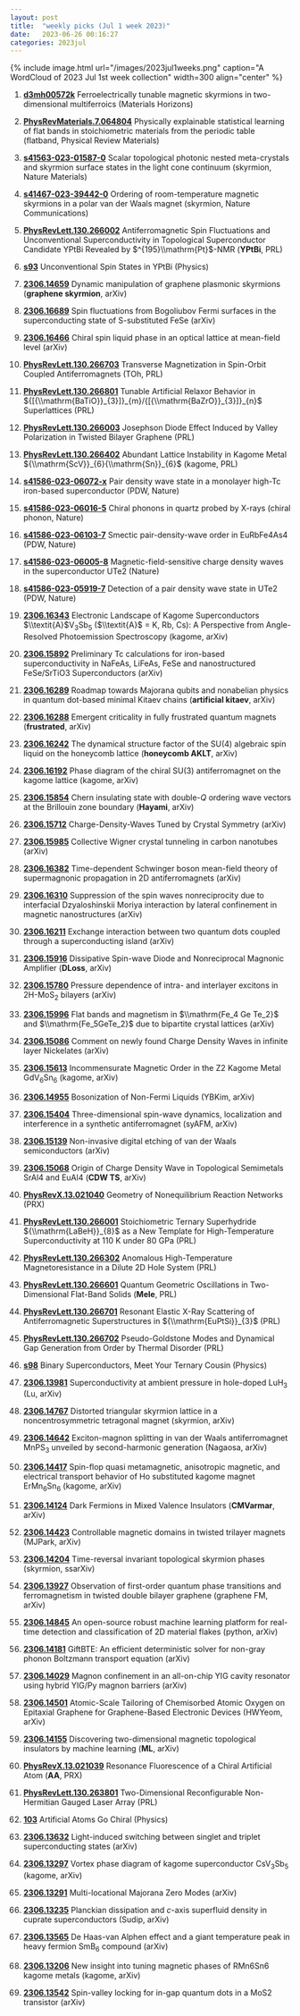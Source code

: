 ```yaml
---
layout: post
title:  "weekly picks (Jul 1 week 2023)"
date:   2023-06-26 00:16:27
categories: 2023jul
---
```



{% include image.html url="/images/2023jul1weeks.png" caption="A WordCloud of 2023 Jul 1st week collection" width=300 align="center" %}





1. **[d3mh00572k](https://pubs.rsc.org/en/content/articlelanding/2023/mh/d3mh00572k)** Ferroelectrically tunable magnetic skyrmions in two-dimensional multiferroics (Materials Horizons)


1. **[PhysRevMaterials.7.064804](https://link.aps.org/doi/10.1103/PhysRevMaterials.7.064804)** Physically explainable statistical learning of flat bands in stoichiometric materials from the periodic table (flatband, Physical Review Materials)

1. **[s41563-023-01587-0](https://www.nature.com/articles/s41563-023-01587-0)** Scalar topological photonic nested meta-crystals and skyrmion surface states in the light cone continuum (skyrmion, Nature Materials)

1. **[s41467-023-39442-0](https://www.nature.com/articles/s41467-023-39442-0)** Ordering of room-temperature magnetic skyrmions in a polar van der Waals magnet (skyrmion, Nature Communications)

1. **[PhysRevLett.130.266002](https://link.aps.org/doi/10.1103/PhysRevLett.130.266002)** Antiferromagnetic Spin Fluctuations and Unconventional Superconductivity in Topological Superconductor Candidate YPtBi Revealed by $^{195}\\mathrm{Pt}$-NMR (**YPtBi**, PRL)

1. **[s93](https://physics.aps.org/articles/v16/s93)** Unconventional Spin States in YPtBi (Physics)



1. **[2306.14659](http://arxiv.org/abs/2306.14659)** Dynamic manipulation of graphene plasmonic skyrmions (**graphene skyrmion**, arXiv)


1. **[2306.16689](http://arxiv.org/abs/2306.16689)** Spin fluctuations from Bogoliubov Fermi surfaces in the superconducting state of S-substituted FeSe (arXiv)

1. **[2306.16466](http://arxiv.org/abs/2306.16466)** Chiral spin liquid phase in an optical lattice at mean-field level (arXiv)

1. **[PhysRevLett.130.266703](https://link.aps.org/doi/10.1103/PhysRevLett.130.266703)** Transverse Magnetization in Spin-Orbit Coupled Antiferromagnets (TOh, PRL)

1. **[PhysRevLett.130.266801](https://link.aps.org/doi/10.1103/PhysRevLett.130.266801)** Tunable Artificial Relaxor Behavior in ${[{\\mathrm{BaTiO}}_{3}]}_{m}/{[{\\mathrm{BaZrO}}_{3}]}_{n}$ Superlattices (PRL)

1. **[PhysRevLett.130.266003](https://link.aps.org/doi/10.1103/PhysRevLett.130.266003)** Josephson Diode Effect Induced by Valley Polarization in Twisted Bilayer Graphene (PRL)

1. **[PhysRevLett.130.266402](https://link.aps.org/doi/10.1103/PhysRevLett.130.266402)** Abundant Lattice Instability in Kagome Metal ${\\mathrm{ScV}}_{6}{\\mathrm{Sn}}_{6}$ (kagome, PRL)






1. **[s41586-023-06072-x](https://www.nature.com/articles/s41586-023-06072-x)** Pair density wave state in a monolayer high-Tc iron-based superconductor (PDW, Nature)

1. **[s41586-023-06016-5](https://www.nature.com/articles/s41586-023-06016-5)** Chiral phonons in quartz probed by X-rays (chiral phonon, Nature)

1. **[s41586-023-06103-7](https://www.nature.com/articles/s41586-023-06103-7)** Smectic pair-density-wave order in EuRbFe4As4 (PDW, Nature)

1. **[s41586-023-06005-8](https://www.nature.com/articles/s41586-023-06005-8)** Magnetic-field-sensitive charge density waves in the superconductor UTe2 (Nature)

1. **[s41586-023-05919-7](https://www.nature.com/articles/s41586-023-05919-7)** Detection of a pair density wave state in UTe2 (PDW, Nature)









1. **[2306.16343](http://arxiv.org/abs/2306.16343)** Electronic Landscape of Kagome Superconductors $\\textit{A}$V$_{3}$Sb$_{5}$ ($\\textit{A}$ = K, Rb, Cs): A Perspective from Angle-Resolved Photoemission Spectroscopy (kagome, arXiv)

1. **[2306.15892](http://arxiv.org/abs/2306.15892)** Preliminary Tc calculations for iron-based superconductivity in NaFeAs, LiFeAs, FeSe and nanostructured FeSe/SrTiO3 Superconductors (arXiv)

1. **[2306.16289](http://arxiv.org/abs/2306.16289)** Roadmap towards Majorana qubits and nonabelian physics in quantum dot-based minimal Kitaev chains (**artificial kitaev**, arXiv)

1. **[2306.16288](http://arxiv.org/abs/2306.16288)** Emergent criticality in fully frustrated quantum magnets (**frustrated**, arXiv)

1. **[2306.16242](http://arxiv.org/abs/2306.16242)** The dynamical structure factor of the SU(4) algebraic spin liquid on the honeycomb lattice (**honeycomb AKLT**, arXiv)

1. **[2306.16192](http://arxiv.org/abs/2306.16192)** Phase diagram of the chiral SU(3) antiferromagnet on the kagome lattice (kagome, arXiv)

1. **[2306.15854](http://arxiv.org/abs/2306.15854)** Chern insulating state with double-$Q$ ordering wave vectors at the Brillouin zone boundary (**Hayami**, arXiv)

1. **[2306.15712](http://arxiv.org/abs/2306.15712)** Charge-Density-Waves Tuned by Crystal Symmetry (arXiv)

1. **[2306.15985](http://arxiv.org/abs/2306.15985)** Collective Wigner crystal tunneling in carbon nanotubes (arXiv)

1. **[2306.16382](http://arxiv.org/abs/2306.16382)** Time-dependent Schwinger boson mean-field theory of supermagnonic propagation in 2D antiferromagnets (arXiv)

1. **[2306.16310](http://arxiv.org/abs/2306.16310)** Suppression of the spin waves nonreciprocity due to interfacial Dzyaloshinskii Moriya interaction by lateral confinement in magnetic nanostructures (arXiv)

1. **[2306.16211](http://arxiv.org/abs/2306.16211)** Exchange interaction between two quantum dots coupled through a superconducting island (arXiv)

1. **[2306.15916](http://arxiv.org/abs/2306.15916)** Dissipative Spin-wave Diode and Nonreciprocal Magnonic Amplifier (**DLoss**, arXiv)

1. **[2306.15780](http://arxiv.org/abs/2306.15780)** Pressure dependence of intra- and interlayer excitons in 2H-MoS$_2$ bilayers (arXiv)

1. **[2306.15996](http://arxiv.org/abs/2306.15996)** Flat bands and magnetism in $\\mathrm{Fe_4 Ge Te_2}$ and $\\mathrm{Fe_5GeTe_2}$ due to bipartite crystal lattices (arXiv)






1. **[2306.15086](http://arxiv.org/abs/2306.15086)** Comment on newly found Charge Density Waves in infinite layer Nickelates (arXiv)

1. **[2306.15613](http://arxiv.org/abs/2306.15613)** Incommensurate Magnetic Order in the Z2 Kagome Metal GdV$_6$Sn$_6$ (kagome, arXiv)

1. **[2306.14955](http://arxiv.org/abs/2306.14955)** Bosonization of Non-Fermi Liquids (YBKim, arXiv)

1. **[2306.15404](http://arxiv.org/abs/2306.15404)** Three-dimensional spin-wave dynamics, localization and interference in a synthetic antiferromagnet (syAFM, arXiv)

1. **[2306.15139](http://arxiv.org/abs/2306.15139)** Non-invasive digital etching of van der Waals semiconductors (arXiv)

1. **[2306.15068](http://arxiv.org/abs/2306.15068)** Origin of Charge Density Wave in Topological Semimetals SrAl4 and EuAl4 (**CDW TS**, arXiv)

1. **[PhysRevX.13.021040](https://link.aps.org/doi/10.1103/PhysRevX.13.021040)** Geometry of Nonequilibrium Reaction Networks (PRX)

1. **[PhysRevLett.130.266001](https://link.aps.org/doi/10.1103/PhysRevLett.130.266001)** Stoichiometric Ternary Superhydride ${\\mathrm{LaBeH}}_{8}$ as a New Template for High-Temperature Superconductivity at 110 K under 80 GPa (PRL)

1. **[PhysRevLett.130.266302](https://link.aps.org/doi/10.1103/PhysRevLett.130.266302)** Anomalous High-Temperature Magnetoresistance in a Dilute 2D Hole System (PRL)

1. **[PhysRevLett.130.266601](https://link.aps.org/doi/10.1103/PhysRevLett.130.266601)** Quantum Geometric Oscillations in Two-Dimensional Flat-Band Solids (**Mele**, PRL)

1. **[PhysRevLett.130.266701](https://link.aps.org/doi/10.1103/PhysRevLett.130.266701)** Resonant Elastic X-Ray Scattering of Antiferromagnetic Superstructures in ${\\mathrm{EuPtSi}}_{3}$ (PRL)

1. **[PhysRevLett.130.266702](https://link.aps.org/doi/10.1103/PhysRevLett.130.266702)** Pseudo-Goldstone Modes and Dynamical Gap Generation from Order by Thermal Disorder (PRL)

1. **[s98](https://physics.aps.org/articles/v16/s98)** Binary Superconductors, Meet Your Ternary Cousin (Physics)





1. **[2306.13981](http://arxiv.org/abs/2306.13981)** Superconductivity at ambient pressure in hole-doped LuH$_3$ (Lu, arXiv)

1. **[2306.14767](http://arxiv.org/abs/2306.14767)** Distorted triangular skyrmion lattice in a noncentrosymmetric tetragonal magnet (skyrmion, arXiv)

1. **[2306.14642](http://arxiv.org/abs/2306.14642)** Exciton-magnon splitting in van der Waals antiferromagnet MnPS$_3$ unveiled by second-harmonic generation (Nagaosa, arXiv)

1. **[2306.14417](http://arxiv.org/abs/2306.14417)** Spin-flop quasi metamagnetic, anisotropic magnetic, and electrical transport behavior of Ho substituted kagome magnet ErMn$_6$Sn$_6$ (kagome, arXiv)

1. **[2306.14124](http://arxiv.org/abs/2306.14124)** Dark Fermions in Mixed Valence Insulators (**CMVarmar**, arXiv)

1. **[2306.14423](http://arxiv.org/abs/2306.14423)** Controllable magnetic domains in twisted trilayer magnets (MJPark, arXiv)

1. **[2306.14204](http://arxiv.org/abs/2306.14204)** Time-reversal invariant topological skyrmion phases (skyrmion, ssarXiv)

1. **[2306.13927](http://arxiv.org/abs/2306.13927)** Observation of first-order quantum phase transitions and ferromagnetism in twisted double bilayer graphene (graphene FM, arXiv)

1. **[2306.14845](http://arxiv.org/abs/2306.14845)** An open-source robust machine learning platform for real-time detection and classification of 2D material flakes (python, arXiv)

1. **[2306.14181](http://arxiv.org/abs/2306.14181)** GiftBTE: An efficient deterministic solver for non-gray phonon Boltzmann transport equation (arXiv)

1. **[2306.14029](http://arxiv.org/abs/2306.14029)** Magnon confinement in an all-on-chip YIG cavity resonator using hybrid YIG/Py magnon barriers (arXiv)

1. **[2306.14501](http://arxiv.org/abs/2306.14501)** Atomic-Scale Tailoring of Chemisorbed Atomic Oxygen on Epitaxial Graphene for Graphene-Based Electronic Devices (HWYeom, arXiv)

1. **[2306.14155](http://arxiv.org/abs/2306.14155)** Discovering two-dimensional magnetic topological insulators by machine learning (**ML**, arXiv)

1. **[PhysRevX.13.021039](https://link.aps.org/doi/10.1103/PhysRevX.13.021039)** Resonance Fluorescence of a Chiral Artificial Atom (**AA**, PRX)

1. **[PhysRevLett.130.263801](https://link.aps.org/doi/10.1103/PhysRevLett.130.263801)** Two-Dimensional Reconfigurable Non-Hermitian Gauged Laser Array (PRL)

1. **[103](https://physics.aps.org/articles/v16/103)** Artificial Atoms Go Chiral (Physics)



1. **[2306.13632](http://arxiv.org/abs/2306.13632)** Light-induced switching between singlet and triplet superconducting states (arXiv)

1. **[2306.13297](http://arxiv.org/abs/2306.13297)** Vortex phase diagram of kagome superconductor CsV$_3$Sb$_5$ (kagome, arXiv)

1. **[2306.13291](http://arxiv.org/abs/2306.13291)** Multi-locational Majorana Zero Modes (arXiv)

1. **[2306.13235](http://arxiv.org/abs/2306.13235)** Planckian dissipation and $c$-axis superfluid density in cuprate superconductors (Sudip, arXiv)

1. **[2306.13565](http://arxiv.org/abs/2306.13565)** De Haas-van Alphen effect and a giant temperature peak in heavy fermion SmB$_6$ compound (arXiv)

1. **[2306.13206](http://arxiv.org/abs/2306.13206)** New insight into tuning magnetic phases of RMn6Sn6 kagome metals (kagome, arXiv)

1. **[2306.13542](http://arxiv.org/abs/2306.13542)** Spin-valley locking for in-gap quantum dots in a MoS2 transistor (arXiv)


